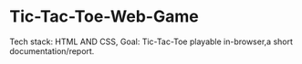 # Tic-Tac-Toe-Web-Game
Tech stack: HTML AND CSS,  Goal: Tic-Tac-Toe playable in-browser,a short documentation/report.
